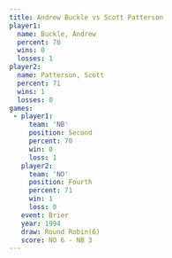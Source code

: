 ```yaml
---
title: Andrew Buckle vs Scott Patterson
player1:                
  name: Buckle, Andrew  
  percent: 70           
  wins: 0               
  losses: 1             
player2:                
  name: Patterson, Scott
  percent: 71           
  wins: 1               
  losses: 0             
games:
 - player1:          
     team: 'NB'      
     position: Second
     percent: 70     
     win: 0          
     loss: 1         
   player2:          
     team: 'NO'      
     position: Fourth
     percent: 71     
     win: 1          
     loss: 0         
   event: Brier        
   year: 1994          
   draw: Round Robin(6)
   score: NO 6 - NB 3  
---
```

